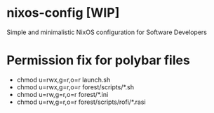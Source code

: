 # nixos-config [WIP]
Simple and minimalistic NixOS configuration for Software Developers

# Permission fix for polybar files

- chmod u=rwx,g=r,o=r launch.sh
- chmod u=rwx,g=r,o=r forest/scripts/*.sh
- chmod u=rw,g=r,o=r forest/*.ini
- chmod u=rw,g=r,o=r forest/scripts/rofi/*.rasi
